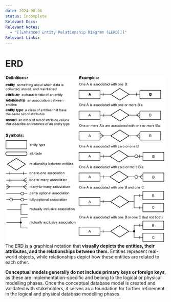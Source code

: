 ```yaml
---
date: 2024-08-06
status: Incomplete
Relevant Docs: 
Relevant Notes:
  - "[[Enhanced Entity Relationship Diagram (EERD)]]"
Relevant Links:
---
```

# ERD
![](Attachments/output-onlinepngtools.png)
The ERD is a graphical notation that **visually depicts the entities, their attributes, and the relationships between them.** Entities represent real-world objects, while relationships depict how these entities are related to each other. 

**Conceptual models generally do not include primary keys or foreign keys**, as these are implementation-specific and belong to the logical or physical modelling phases. Once the conceptual database model is created and validated with stakeholders, it serves as a foundation for further refinement in the logical and physical database modelling phases.